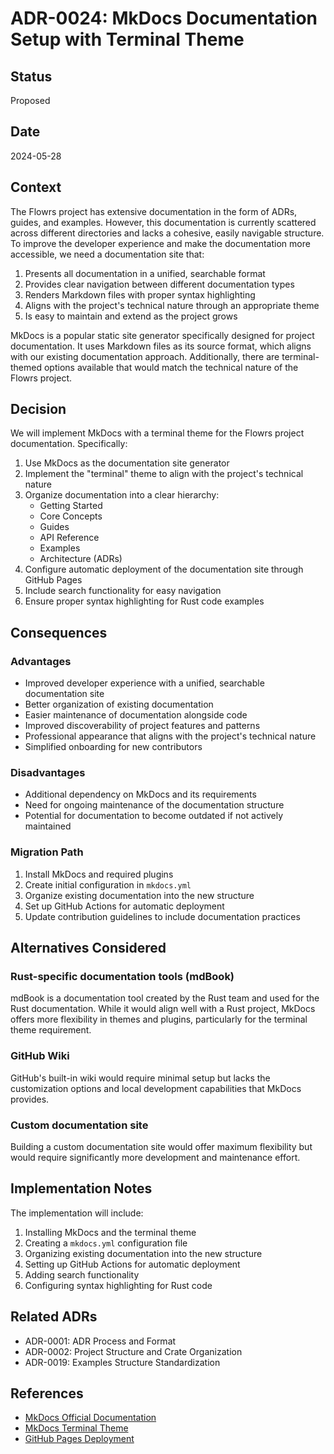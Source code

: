 # ADR-0024: MkDocs Documentation Setup with Terminal Theme

## Status

Proposed

## Date

2024-05-28

## Context

The Flowrs project has extensive documentation in the form of ADRs, guides, and examples. However, this documentation is currently scattered across different directories and lacks a cohesive, easily navigable structure. To improve the developer experience and make the documentation more accessible, we need a documentation site that:

1. Presents all documentation in a unified, searchable format
2. Provides clear navigation between different documentation types
3. Renders Markdown files with proper syntax highlighting
4. Aligns with the project's technical nature through an appropriate theme
5. Is easy to maintain and extend as the project grows

MkDocs is a popular static site generator specifically designed for project documentation. It uses Markdown files as its source format, which aligns with our existing documentation approach. Additionally, there are terminal-themed options available that would match the technical nature of the Flowrs project.

## Decision

We will implement MkDocs with a terminal theme for the Flowrs project documentation. Specifically:

1. Use MkDocs as the documentation site generator
2. Implement the "terminal" theme to align with the project's technical nature
3. Organize documentation into a clear hierarchy:
   - Getting Started
   - Core Concepts
   - Guides
   - API Reference
   - Examples
   - Architecture (ADRs)
4. Configure automatic deployment of the documentation site through GitHub Pages
5. Include search functionality for easy navigation
6. Ensure proper syntax highlighting for Rust code examples

## Consequences

### Advantages

- Improved developer experience with a unified, searchable documentation site
- Better organization of existing documentation
- Easier maintenance of documentation alongside code
- Improved discoverability of project features and patterns
- Professional appearance that aligns with the project's technical nature
- Simplified onboarding for new contributors

### Disadvantages

- Additional dependency on MkDocs and its requirements
- Need for ongoing maintenance of the documentation structure
- Potential for documentation to become outdated if not actively maintained

### Migration Path

1. Install MkDocs and required plugins
2. Create initial configuration in `mkdocs.yml`
3. Organize existing documentation into the new structure
4. Set up GitHub Actions for automatic deployment
5. Update contribution guidelines to include documentation practices

## Alternatives Considered

### Rust-specific documentation tools (mdBook)

mdBook is a documentation tool created by the Rust team and used for the Rust documentation. While it would align well with a Rust project, MkDocs offers more flexibility in themes and plugins, particularly for the terminal theme requirement.

### GitHub Wiki

GitHub's built-in wiki would require minimal setup but lacks the customization options and local development capabilities that MkDocs provides.

### Custom documentation site

Building a custom documentation site would offer maximum flexibility but would require significantly more development and maintenance effort.

## Implementation Notes

The implementation will include:

1. Installing MkDocs and the terminal theme
2. Creating a `mkdocs.yml` configuration file
3. Organizing existing documentation into the new structure
4. Setting up GitHub Actions for automatic deployment
5. Adding search functionality
6. Configuring syntax highlighting for Rust code

## Related ADRs

- ADR-0001: ADR Process and Format
- ADR-0002: Project Structure and Crate Organization
- ADR-0019: Examples Structure Standardization

## References

- [MkDocs Official Documentation](https://www.mkdocs.org/)
- [MkDocs Terminal Theme](https://github.com/ntno/mkdocs-terminal)
- [GitHub Pages Deployment](https://docs.github.com/en/pages)
